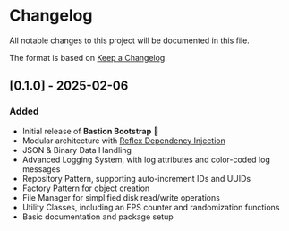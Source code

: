 # Changelog

All notable changes to this project will be documented in this file.

The format is based on [Keep a Changelog](https://keepachangelog.com/en/1.1.0/).

## [0.1.0] - 2025-02-06
### Added
- Initial release of **Bastion Bootstrap** 🎉
- Modular architecture with [Reflex Dependency Injection](https://github.com/gustavopsantos/Reflex)
- JSON & Binary Data Handling
- Advanced Logging System, with log attributes and color-coded log messages
- Repository Pattern, supporting auto-increment IDs and UUIDs
- Factory Pattern for object creation
- File Manager for simplified disk read/write operations
- Utility Classes, including an FPS counter and randomization functions
- Basic documentation and package setup